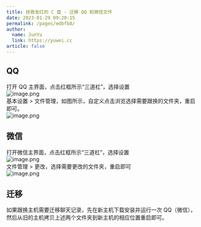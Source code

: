 ```yaml
---
title: 拯救发红的 C 盘 - 迁移 QQ 和微信文件
date: 2023-01-29 09:20:15
permalink: /pages/edbfb8/
author: 
  name: JunYu
  link: https://yuwei.cc
article: false
---
```

## QQ
打开 QQ 主界面，点击红框所示“三道杠”，选择设置  
![image.png](https://f.pz.al/pzal/2023/01/29/2fb62a576c935.png)  
基本设置 > 文件管理，如图所示，自定义点击浏览选择需要跟换的文件夹，重启即可。  
![image.png](https://f.pz.al/pzal/2023/01/29/8f8d8b94befdf.png)
## 微信
打开微信主界面，点击红框所示“三道杠”，选择设置  
![image.png](https://f.pz.al/pzal/2023/01/29/7f9f8b13fa25c.png)  
文件管理 > 更改，选择需要更改的文件夹，重启即可  
![image.png](https://f.pz.al/pzal/2023/01/29/a628059374610.png)
## 迁移
如果跟换主机需要迁移聊天记录，先在新主机下载安装并运行一次 QQ（微信），然后从旧的主机拷贝上述两个文件夹到新主机的相应位置重启即可。